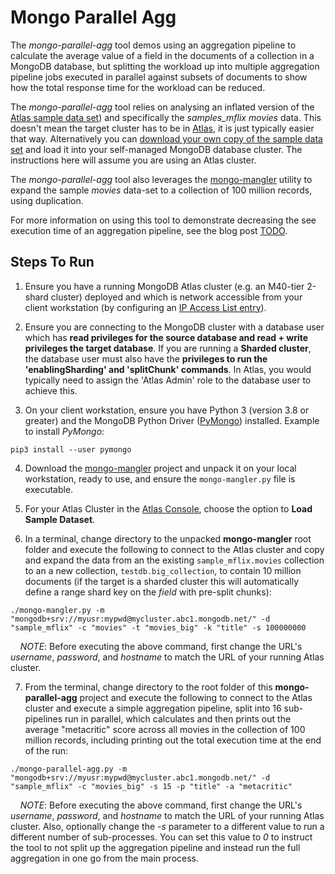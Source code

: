 # Mongo Parallel Agg

The _mongo-parallel-agg_ tool demos using an aggregation pipeline to calculate the average value of a field in the documents of a collection in a MongoDB database, but splitting the workload up into multiple aggregation pipeline jobs executed in parallel against subsets of documents to show how the total response time for the workload can be reduced.

The _mongo-parallel-agg_ tool relies on analysing an inflated version of the [Atlas sample data set](https://docs.atlas.mongodb.com/sample-data/)) and specifically the *samples_mflix* _movies_ data. This doesn't mean the target cluster has to be in [Atlas](https://www.mongodb.com/cloud), it is just typically easier that way. Alternatively you can [download your own copy of the sample data set](https://www.mongodb.com/developer/article/atlas-sample-datasets/) and load it into your self-managed MongoDB database cluster. The instructions here will assume you are using an Atlas cluster.

The _mongo-parallel-agg_ tool also leverages the [mongo-mangler](https://github.com/pkdone/mongo-mangler) utility to expand the sample _movies_ data-set to a collection of 100 million records, using duplication.

For more information on using this tool to demonstrate decreasing the see execution time of an aggregation pipeline, see the blog post [TODO](TODO).


## Steps To Run

 1. Ensure you have a running MongoDB Atlas cluster (e.g. an M40-tier 2-shard cluster) deployed and which is network accessible from your client workstation (by configuring an [IP Access List entry](https://docs.atlas.mongodb.com/security/ip-access-list/)).

 2. Ensure you are connecting to the MongoDB cluster with a database user which has __read privileges for the source database and read + write privileges the target database__. If you are running a __Sharded cluster__, the database user must also have the __privileges to run the 'enablingSharding' and 'splitChunk' commands__. In Atlas, you would typically need to assign the 'Atlas Admin' role to the database user to achieve this.

 3. On your client workstation, ensure you have Python 3 (version 3.8 or greater) and the MongoDB Python Driver ([PyMongo](https://docs.mongodb.com/drivers/pymongo/)) installed. Example to install _PyMongo_:

```console
pip3 install --user pymongo
```
 4. Download the [mongo-mangler](https://github.com/pkdone/mongo-mangler) project and unpack it on your local workstation, ready to use, and ensure the `mongo-mangler.py` file is executable.

 5. For your Atlas Cluster in the [Atlas Console](https://cloud.mongodb.com/), choose the option to **Load Sample Dataset**. 
 
 6. In a terminal, change directory to the unpacked **mongo-mangler** root folder and execute the following to connect to the Atlas cluster and copy and expand the data from an the existing `sample_mflix.movies` collection to an a new collection, `testdb.big_collection`, to contain 10 million documents (if the target is a sharded cluster this will automatically define a range shard key on the _field_ with pre-split chunks):

```console
./mongo-mangler.py -m "mongodb+srv://myusr:mypwd@mycluster.abc1.mongodb.net/" -d "sample_mflix" -c "movies" -t "movies_big" -k "title" -s 100000000
```

&nbsp;&nbsp;&nbsp;&nbsp;_NOTE_: Before executing the above command, first change the URL's _username_, _password_, and _hostname_ to match the URL of your running Atlas cluster.

 7. From the terminal, change directory to the root folder of this **mongo-parallel-agg** project and execute the following to connect to the Atlas cluster and execute a simple aggregation pipeline, split into 16 sub-pipelines run in parallel, which calculates and then prints out the average "metacritic" score across all movies in the collection of 100 million records, including printing out the total execution time at the end of the run:

```console
./mongo-parallel-agg.py -m "mongodb+srv://myusr:mypwd@mycluster.abc1.mongodb.net/" -d "sample_mflix" -c "movies_big" -s 15 -p "title" -a "metacritic"
```

&nbsp;&nbsp;&nbsp;&nbsp;_NOTE_: Before executing the above command, first change the URL's _username_, _password_, and _hostname_ to match the URL of your running Atlas cluster. Also, optionally change the _-s_ parameter to a different value to run a different number of sub-processes. You can set this value to _0_ to instruct the tool to not split up the aggregation pipeline and instead run the full aggregation in one go from the main process.

